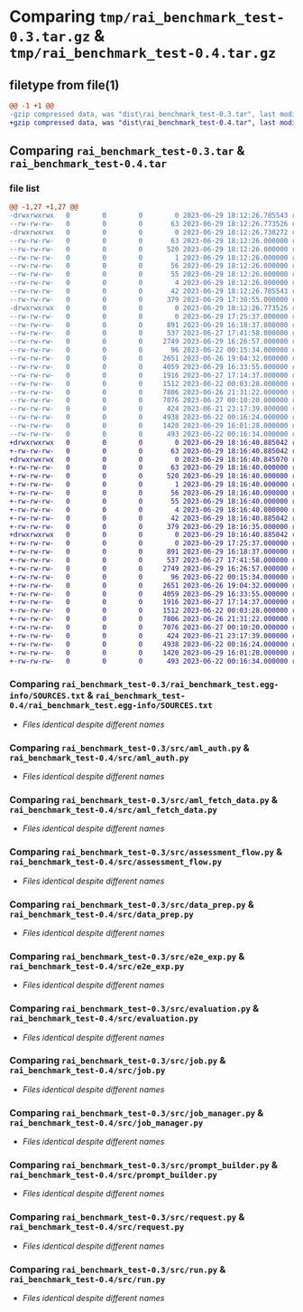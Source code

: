 # Comparing `tmp/rai_benchmark_test-0.3.tar.gz` & `tmp/rai_benchmark_test-0.4.tar.gz`

## filetype from file(1)

```diff
@@ -1 +1 @@
-gzip compressed data, was "dist\rai_benchmark_test-0.3.tar", last modified: Thu Jun 29 18:12:26 2023, max compression
+gzip compressed data, was "dist\rai_benchmark_test-0.4.tar", last modified: Thu Jun 29 18:16:40 2023, max compression
```

## Comparing `rai_benchmark_test-0.3.tar` & `rai_benchmark_test-0.4.tar`

### file list

```diff
@@ -1,27 +1,27 @@
-drwxrwxrwx   0        0        0        0 2023-06-29 18:12:26.785543 rai_benchmark_test-0.3/
--rw-rw-rw-   0        0        0       63 2023-06-29 18:12:26.773526 rai_benchmark_test-0.3/PKG-INFO
-drwxrwxrwx   0        0        0        0 2023-06-29 18:12:26.738272 rai_benchmark_test-0.3/rai_benchmark_test.egg-info/
--rw-rw-rw-   0        0        0       63 2023-06-29 18:12:26.000000 rai_benchmark_test-0.3/rai_benchmark_test.egg-info/PKG-INFO
--rw-rw-rw-   0        0        0      520 2023-06-29 18:12:26.000000 rai_benchmark_test-0.3/rai_benchmark_test.egg-info/SOURCES.txt
--rw-rw-rw-   0        0        0        1 2023-06-29 18:12:26.000000 rai_benchmark_test-0.3/rai_benchmark_test.egg-info/dependency_links.txt
--rw-rw-rw-   0        0        0       56 2023-06-29 18:12:26.000000 rai_benchmark_test-0.3/rai_benchmark_test.egg-info/entry_points.txt
--rw-rw-rw-   0        0        0       55 2023-06-29 18:12:26.000000 rai_benchmark_test-0.3/rai_benchmark_test.egg-info/requires.txt
--rw-rw-rw-   0        0        0        4 2023-06-29 18:12:26.000000 rai_benchmark_test-0.3/rai_benchmark_test.egg-info/top_level.txt
--rw-rw-rw-   0        0        0       42 2023-06-29 18:12:26.785543 rai_benchmark_test-0.3/setup.cfg
--rw-rw-rw-   0        0        0      379 2023-06-29 17:30:55.000000 rai_benchmark_test-0.3/setup.py
-drwxrwxrwx   0        0        0        0 2023-06-29 18:12:26.773526 rai_benchmark_test-0.3/src/
--rw-rw-rw-   0        0        0        0 2023-06-29 17:25:37.000000 rai_benchmark_test-0.3/src/__init__.py
--rw-rw-rw-   0        0        0      891 2023-06-29 16:18:37.000000 rai_benchmark_test-0.3/src/aml_auth.py
--rw-rw-rw-   0        0        0      537 2023-06-27 17:41:58.000000 rai_benchmark_test-0.3/src/aml_fetch_data.py
--rw-rw-rw-   0        0        0     2749 2023-06-29 16:26:57.000000 rai_benchmark_test-0.3/src/assessment_flow.py
--rw-rw-rw-   0        0        0       96 2023-06-22 00:15:34.000000 rai_benchmark_test-0.3/src/constants.py
--rw-rw-rw-   0        0        0     2651 2023-06-26 19:04:32.000000 rai_benchmark_test-0.3/src/data_prep.py
--rw-rw-rw-   0        0        0     4059 2023-06-29 16:33:55.000000 rai_benchmark_test-0.3/src/e2e_exp.py
--rw-rw-rw-   0        0        0     1916 2023-06-27 17:14:37.000000 rai_benchmark_test-0.3/src/evaluation.py
--rw-rw-rw-   0        0        0     1512 2023-06-22 00:03:28.000000 rai_benchmark_test-0.3/src/job.py
--rw-rw-rw-   0        0        0     7806 2023-06-26 21:31:22.000000 rai_benchmark_test-0.3/src/job_manager.py
--rw-rw-rw-   0        0        0     7076 2023-06-27 00:10:20.000000 rai_benchmark_test-0.3/src/prompt_builder.py
--rw-rw-rw-   0        0        0      424 2023-06-21 23:17:39.000000 rai_benchmark_test-0.3/src/prompt_data.py
--rw-rw-rw-   0        0        0     4938 2023-06-22 00:16:24.000000 rai_benchmark_test-0.3/src/request.py
--rw-rw-rw-   0        0        0     1420 2023-06-29 16:01:28.000000 rai_benchmark_test-0.3/src/run.py
--rw-rw-rw-   0        0        0      493 2023-06-22 00:16:34.000000 rai_benchmark_test-0.3/src/tokenizer.py
+drwxrwxrwx   0        0        0        0 2023-06-29 18:16:40.885042 rai_benchmark_test-0.4/
+-rw-rw-rw-   0        0        0       63 2023-06-29 18:16:40.885042 rai_benchmark_test-0.4/PKG-INFO
+drwxrwxrwx   0        0        0        0 2023-06-29 18:16:40.845070 rai_benchmark_test-0.4/rai_benchmark_test.egg-info/
+-rw-rw-rw-   0        0        0       63 2023-06-29 18:16:40.000000 rai_benchmark_test-0.4/rai_benchmark_test.egg-info/PKG-INFO
+-rw-rw-rw-   0        0        0      520 2023-06-29 18:16:40.000000 rai_benchmark_test-0.4/rai_benchmark_test.egg-info/SOURCES.txt
+-rw-rw-rw-   0        0        0        1 2023-06-29 18:16:40.000000 rai_benchmark_test-0.4/rai_benchmark_test.egg-info/dependency_links.txt
+-rw-rw-rw-   0        0        0       56 2023-06-29 18:16:40.000000 rai_benchmark_test-0.4/rai_benchmark_test.egg-info/entry_points.txt
+-rw-rw-rw-   0        0        0       55 2023-06-29 18:16:40.000000 rai_benchmark_test-0.4/rai_benchmark_test.egg-info/requires.txt
+-rw-rw-rw-   0        0        0        4 2023-06-29 18:16:40.000000 rai_benchmark_test-0.4/rai_benchmark_test.egg-info/top_level.txt
+-rw-rw-rw-   0        0        0       42 2023-06-29 18:16:40.885042 rai_benchmark_test-0.4/setup.cfg
+-rw-rw-rw-   0        0        0      379 2023-06-29 18:16:35.000000 rai_benchmark_test-0.4/setup.py
+drwxrwxrwx   0        0        0        0 2023-06-29 18:16:40.885042 rai_benchmark_test-0.4/src/
+-rw-rw-rw-   0        0        0        0 2023-06-29 17:25:37.000000 rai_benchmark_test-0.4/src/__init__.py
+-rw-rw-rw-   0        0        0      891 2023-06-29 16:18:37.000000 rai_benchmark_test-0.4/src/aml_auth.py
+-rw-rw-rw-   0        0        0      537 2023-06-27 17:41:58.000000 rai_benchmark_test-0.4/src/aml_fetch_data.py
+-rw-rw-rw-   0        0        0     2749 2023-06-29 16:26:57.000000 rai_benchmark_test-0.4/src/assessment_flow.py
+-rw-rw-rw-   0        0        0       96 2023-06-22 00:15:34.000000 rai_benchmark_test-0.4/src/constants.py
+-rw-rw-rw-   0        0        0     2651 2023-06-26 19:04:32.000000 rai_benchmark_test-0.4/src/data_prep.py
+-rw-rw-rw-   0        0        0     4059 2023-06-29 16:33:55.000000 rai_benchmark_test-0.4/src/e2e_exp.py
+-rw-rw-rw-   0        0        0     1916 2023-06-27 17:14:37.000000 rai_benchmark_test-0.4/src/evaluation.py
+-rw-rw-rw-   0        0        0     1512 2023-06-22 00:03:28.000000 rai_benchmark_test-0.4/src/job.py
+-rw-rw-rw-   0        0        0     7806 2023-06-26 21:31:22.000000 rai_benchmark_test-0.4/src/job_manager.py
+-rw-rw-rw-   0        0        0     7076 2023-06-27 00:10:20.000000 rai_benchmark_test-0.4/src/prompt_builder.py
+-rw-rw-rw-   0        0        0      424 2023-06-21 23:17:39.000000 rai_benchmark_test-0.4/src/prompt_data.py
+-rw-rw-rw-   0        0        0     4938 2023-06-22 00:16:24.000000 rai_benchmark_test-0.4/src/request.py
+-rw-rw-rw-   0        0        0     1420 2023-06-29 16:01:28.000000 rai_benchmark_test-0.4/src/run.py
+-rw-rw-rw-   0        0        0      493 2023-06-22 00:16:34.000000 rai_benchmark_test-0.4/src/tokenizer.py
```

### Comparing `rai_benchmark_test-0.3/rai_benchmark_test.egg-info/SOURCES.txt` & `rai_benchmark_test-0.4/rai_benchmark_test.egg-info/SOURCES.txt`

 * *Files identical despite different names*

### Comparing `rai_benchmark_test-0.3/src/aml_auth.py` & `rai_benchmark_test-0.4/src/aml_auth.py`

 * *Files identical despite different names*

### Comparing `rai_benchmark_test-0.3/src/aml_fetch_data.py` & `rai_benchmark_test-0.4/src/aml_fetch_data.py`

 * *Files identical despite different names*

### Comparing `rai_benchmark_test-0.3/src/assessment_flow.py` & `rai_benchmark_test-0.4/src/assessment_flow.py`

 * *Files identical despite different names*

### Comparing `rai_benchmark_test-0.3/src/data_prep.py` & `rai_benchmark_test-0.4/src/data_prep.py`

 * *Files identical despite different names*

### Comparing `rai_benchmark_test-0.3/src/e2e_exp.py` & `rai_benchmark_test-0.4/src/e2e_exp.py`

 * *Files identical despite different names*

### Comparing `rai_benchmark_test-0.3/src/evaluation.py` & `rai_benchmark_test-0.4/src/evaluation.py`

 * *Files identical despite different names*

### Comparing `rai_benchmark_test-0.3/src/job.py` & `rai_benchmark_test-0.4/src/job.py`

 * *Files identical despite different names*

### Comparing `rai_benchmark_test-0.3/src/job_manager.py` & `rai_benchmark_test-0.4/src/job_manager.py`

 * *Files identical despite different names*

### Comparing `rai_benchmark_test-0.3/src/prompt_builder.py` & `rai_benchmark_test-0.4/src/prompt_builder.py`

 * *Files identical despite different names*

### Comparing `rai_benchmark_test-0.3/src/request.py` & `rai_benchmark_test-0.4/src/request.py`

 * *Files identical despite different names*

### Comparing `rai_benchmark_test-0.3/src/run.py` & `rai_benchmark_test-0.4/src/run.py`

 * *Files identical despite different names*


